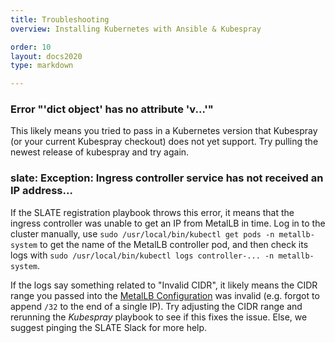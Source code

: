 ```yaml
---
title: Troubleshooting 
overview: Installing Kubernetes with Ansible & Kubespray

order: 10
layout: docs2020
type: markdown

---
```


### Error "'dict object' has no attribute 'v...'"
This likely means you tried to pass in a Kubernetes version that Kubespray (or your current Kubespray checkout) does not yet support.
Try pulling the newest release of kubespray and try again.

### slate: Exception: Ingress controller service has not received an IP address...
If the SLATE registration playbook throws this error, it means that the ingress controller was unable to get an IP from MetalLB in time.
Log in to the cluster manually, use `sudo /usr/local/bin/kubectl get pods -n metallb-system` to get the name of the MetalLB controller pod, and then check its logs with `sudo /usr/local/bin/kubectl logs controller-... -n metallb-system`.

If the logs say something related to "Invalid CIDR", it likely means the CIDR range you passed into the [MetalLB Configuration](#kcc-configure) was invalid (e.g. forgot to append `/32` to the end of a single IP).
Try adjusting the CIDR range and rerunning the *Kubespray* playbook to see if this fixes the issue.
Else, we suggest pinging the SLATE Slack for more help.
